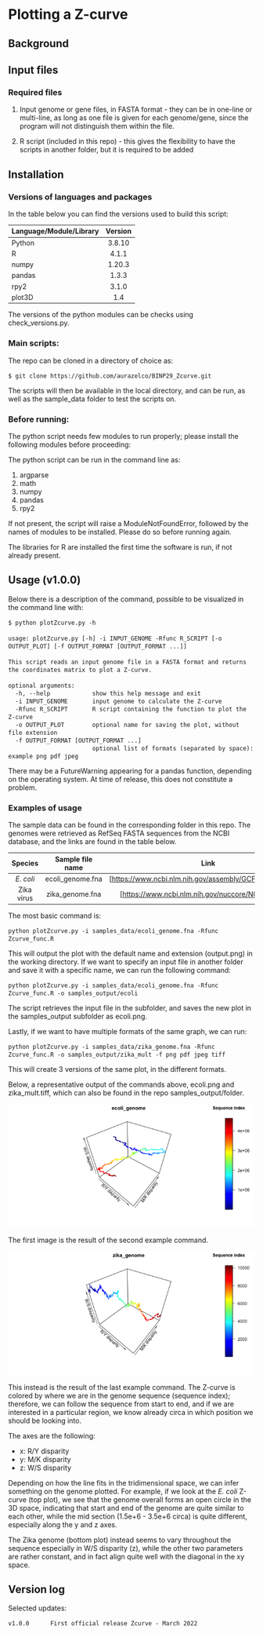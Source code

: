 # Plotting a Z-curve

## Background


## Input files

### Required files

1. Input genome or gene files, in FASTA format - they can be in one-line or multi-line, as long as one file is given for each genome/gene, since the program will not distinguish them within the file. 

2. R script (included in this repo) - this gives the flexibility to have the scripts in another folder, but it is required to be added

## Installation

### Versions of languages and packages

In the table below you can find the versions used to build this script:

| Language/Module/Library | Version |
| :------------- |:-------------:| 
| Python|  3.8.10 |
| R | 4.1.1 |
| numpy | 1.20.3 |
| pandas | 1.3.3 |
| rpy2 | 3.1.0 | 
| plot3D | 1.4 | 

The versions of the python modules can be checks using check_versions.py. 

### Main scripts:

The repo can be cloned in a directory of choice as:

```shell
$ git clone https://github.com/aurazelco/BINP29_Zcurve.git
````

The scripts will then be available in the local directory, and can be run, as well as the sample_data folder to test the scripts on. 

### Before running:

The python script needs few modules to run properly; please install the following modules before proceeding:

The python script can be run in the command line as:
1. argparse
2. math
3. numpy
4. pandas
5. rpy2

If not present, the script will raise a ModuleNotFoundError, followed by the names of modules to be installed. Please do so before running again. 

The libraries for R are installed the first time the software is run, if not already present. 

## Usage (v1.0.0)

Below there is a description of the command, possible to be visualized in the command line with:

```shell
$ python plotZcurve.py -h

usage: plotZcurve.py [-h] -i INPUT_GENOME -Rfunc R_SCRIPT [-o OUTPUT_PLOT] [-f OUTPUT_FORMAT [OUTPUT_FORMAT ...]]

This script reads an input genome file in a FASTA format and returns the coordinates matrix to plot a Z-curve.

optional arguments:
  -h, --help            show this help message and exit
  -i INPUT_GENOME       input genome to calculate the Z-curve
  -Rfunc R_SCRIPT       R script containing the function to plot the Z-curve
  -o OUTPUT_PLOT        optional name for saving the plot, without file extension
  -f OUTPUT_FORMAT [OUTPUT_FORMAT ...]
                        optional list of formats (separated by space): example png pdf jpeg
```

There may be a FutureWarning appearing for a pandas function, depending on the operating system. At time of release, this does not constitute a problem. 

### Examples of usage

The sample data can be found in the corresponding folder in this repo. The genomes were retrieved  as RefSeq FASTA sequences from the NCBI database, and the links are found in the table below. 

| Species | Sample file name | Link |
| :---: |:---:| :---:|
| *E. coli* | ecoli_genome.fna | [https://www.ncbi.nlm.nih.gov/assembly/GCF_000005845.2] |
| Zika virus | zika_genome.fna | [https://www.ncbi.nlm.nih.gov/nuccore/NC_012532.1]|

The most basic command is:

```shell
python plotZcurve.py -i samples_data/ecoli_genome.fna -Rfunc Zcurve_func.R
````

This will output the plot with the default name and extension (output.png) in the working directory. 
If we want to specify an input file in another folder and save it with a specific name, we can run the following command:

```shell
python plotZcurve.py -i samples_data/ecoli_genome.fna -Rfunc Zcurve_func.R -o samples_output/ecoli
````

The script retrieves the input file in the subfolder, and saves the new plot in the samples_output subfolder as ecoli.png. 

Lastly, if we want to have multiple formats of the same graph, we can run:

```shell
python plotZcurve.py -i samples_data/zika_genome.fna -Rfunc Zcurve_func.R -o samples_output/zika_mult -f png pdf jpeg tiff  
```

This will create 3 versions of the same plot, in the different formats. 

Below, a representative output of the commands above, ecoli.png and zika_mult.tiff, which can also be found in the repo samples_output/folder.

![ecoli.png](samples_output/ecoli.png)

The first image is the result of the second example command. 

![zika_mult.tiff](samples_output/zika_mult.tiff)

This instead is the result of the last example command. 
The Z-curve is colored by where we are in the genome sequence (sequence index); therefore, we can follow the sequence from start to end, and if we are interested in a particular region, we know already circa in which position we should be looking into. 

The axes are the following:
- x: R/Y disparity
- y: M/K disparity
- z: W/S disparity

Depending on how the line fits in the tridimensional space, we can infer something on the genome plotted. 
For example, if we look at the *E. coli* Z-curve (top plot), we see that the genome overall forms an open circle in the 3D space, indicating that start and end of the genome are quite similar to each other, while the mid section (1.5e+6 - 3.5e+6 circa) is quite different, especially along the y and z axes. 

The Zika genome (bottom plot) instead seems to vary throughout the sequence especially in W/S disparity (z), while the other two parameters are rather constant, and in fact align quite well with the diagonal in the xy space. 

## Version log

Selected updates:

```
v1.0.0		First official release Zcurve - March 2022
```